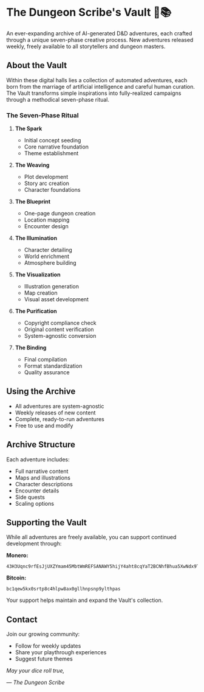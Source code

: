 # The Dungeon Scribe's Vault 🎲📚

An ever-expanding archive of AI-generated D&D adventures, each crafted through a unique seven-phase creative process. New adventures released weekly, freely available to all storytellers and dungeon masters.

## About the Vault

Within these digital halls lies a collection of automated adventures, each born from the marriage of artificial intelligence and careful human curation. The Vault transforms simple inspirations into fully-realized campaigns through a methodical seven-phase ritual.

### The Seven-Phase Ritual

1. **The Spark**
   - Initial concept seeding
   - Core narrative foundation
   - Theme establishment

2. **The Weaving**
   - Plot development
   - Story arc creation
   - Character foundations

3. **The Blueprint**
   - One-page dungeon creation
   - Location mapping
   - Encounter design

4. **The Illumination**
   - Character detailing
   - World enrichment
   - Atmosphere building

5. **The Visualization**
   - Illustration generation
   - Map creation
   - Visual asset development

6. **The Purification**
   - Copyright compliance check
   - Original content verification
   - System-agnostic conversion

7. **The Binding**
   - Final compilation
   - Format standardization 
   - Quality assurance

## Using the Archive

- All adventures are system-agnostic
- Weekly releases of new content
- Complete, ready-to-run adventures
- Free to use and modify

## Archive Structure

Each adventure includes:
- Full narrative content
- Maps and illustrations
- Character descriptions
- Encounter details
- Side quests
- Scaling options

## Supporting the Vault

While all adventures are freely available, you can support continued development through:

**Monero:**
```
43H3Uqnc9rfEsJjUXZYmam45MbtWmREFSANAWY5hijY4aht8cqYaT2BCNhfBhua5XwNdx9Tb6BEdt4tjUHJDwNW5H7mTiwe
```

**Bitcoin:**
```
bc1qew5kx0srtp8c4hlpw8ax0gllhnpsnp9ylthpas
```

Your support helps maintain and expand the Vault's collection.

## Contact

Join our growing community:
- Follow for weekly updates
- Share your playthrough experiences
- Suggest future themes

*May your dice roll true,*

*— The Dungeon Scribe*